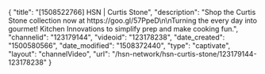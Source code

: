 {
    "title": "[1508522766] HSN | Curtis Stone",
    "description": "Shop the Curtis Stone collection now at https:\/\/goo.gl\/57PpeD\n\nTurning the every day into gourmet! Kitchen Innovations to simplify prep and make cooking fun.",
    "channelid": "123179144",
    "videoid": "123178238",
    "date_created": "1500580566",
    "date_modified": "1508372440",
    "type": "captivate",
    "layout": "channelVideo",
    "url": "\/hsn-network\/hsn-curtis-stone\/123179144-123178238"
}